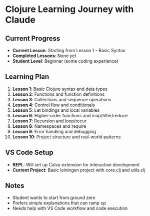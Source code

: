 # Clojure Learning Journey with Claude

## Current Progress
- **Current Lesson**: Starting from Lesson 1 - Basic Syntax
- **Completed Lessons**: None yet
- **Student Level**: Beginner (some coding experience)

## Learning Plan
1. **Lesson 1**: Basic Clojure syntax and data types
2. **Lesson 2**: Functions and function definitions  
3. **Lesson 3**: Collections and sequence operations
4. **Lesson 4**: Control flow and conditionals
5. **Lesson 5**: Let bindings and local variables
6. **Lesson 6**: Higher-order functions and map/filter/reduce
7. **Lesson 7**: Recursion and loop/recur
8. **Lesson 8**: Namespaces and require
9. **Lesson 9**: Error handling and debugging
10. **Lesson 10**: Project structure and real-world patterns

## VS Code Setup
- **REPL**: Will set up Calva extension for interactive development
- **Current Project**: Basic leiningen project with core.clj and utils.clj

## Notes
- Student wants to start from ground zero
- Prefers simple explanations that can ramp up
- Needs help with VS Code workflow and code execution